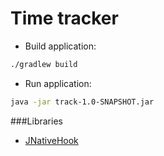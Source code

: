# Time tracker

* Build application:

```sh
./gradlew build
```

* Run application:
```sh
java -jar track-1.0-SNAPSHOT.jar 
```

###Libraries

- [JNativeHook](https://github.com/kwhat/jnativehook)